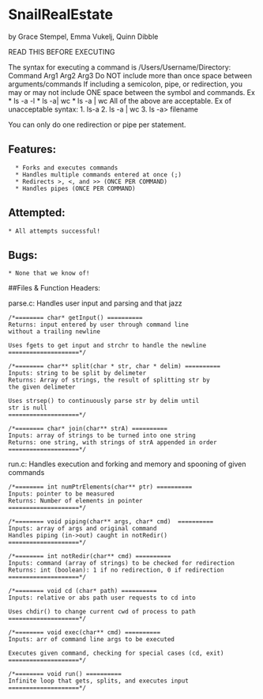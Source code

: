 # SnailRealEstate
by Grace Stempel, Emma Vukelj, Quinn Dibble

READ THIS BEFORE EXECUTING

The syntax for executing a command is
/Users/Username/Directory: Command Arg1 Arg2 Arg3
Do NOT include more than once space between arguments/commands
If including a semicolon, pipe, or redirection, you may or may not include ONE space
between the symbol and commands.
Ex
	* ls -a -l
	* ls -a| wc
	* ls -a | wc
All of the above are acceptable.
Ex of unacceptable syntax:
	1. ls-a
	2. ls -a   |        wc
	3. ls -a>	filename

You can only do one redirection or pipe per statement.

## Features:
	  * Forks and executes commands
	  * Handles multiple commands entered at once (;)
	  * Redirects >, <, and >> (ONCE PER COMMAND)
	  * Handles pipes (ONCE PER COMMAND)

## Attempted:
	* All attempts successful!

## Bugs:
	* None that we know of!

##Files & Function Headers:

parse.c: Handles user input and parsing and that jazz

	/*======== char* getInput() ==========
	Returns: input entered by user through command line
	without a trailing newline

	Uses fgets to get input and strchr to handle the newline
	====================*/
	
	/*======== char** split(char * str, char * delim) ==========
	Inputs: string to be split by delimeter
	Returns: Array of strings, the result of splitting str by
	the given delimeter

	Uses strsep() to continuously parse str by delim until
	str is null
	====================*/

	/*======== char* join(char** strA) ==========
	Inputs: array of strings to be turned into one string
	Returns: one string, with strings of strA appended in order
	====================*/

run.c: Handles execution and forking and memory and spooning of given commands

	/*======== int numPtrElements(char** ptr) ==========
	Inputs: pointer to be measured
	Returns: Number of elements in pointer
	====================*/

	/*======== void piping(char** args, char* cmd)  ==========
	Inputs: array of args and original command
	Handles piping (in->out) caught in notRedir()
	====================*/

	/*======== int notRedir(char** cmd) ==========
	Inputs: command (array of strings) to be checked for redirection
	Returns: int (boolean): 1 if no redirection, 0 if redirection
	====================*/

	/*======== void cd (char* path) ==========
	Inputs: relative or abs path user requests to cd into

	Uses chdir() to change current cwd of process to path
	====================*/

	/*======== void exec(char** cmd) ==========
	Inputs: arr of command line args to be executed

	Executes given command, checking for special cases (cd, exit)
	====================*/

	/*======== void run() ==========
	Infinite loop that gets, splits, and executes input
	====================*/
